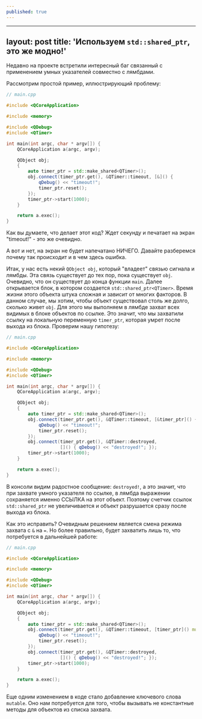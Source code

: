 ```yaml
---
published: true
---
```

---
layout: post
title: 'Используем `std::shared_ptr`, это же модно!'
---

Недавно на проекте встретили интересный баг связанный с применением умных указателей совместно с лямбдами.

Рассмотрим простой пример, иллюстрирующий проблему:

```cpp
// main.cpp

#include <QCoreApplication>

#include <memory>

#include <QDebug>
#include <QTimer>

int main(int argc, char * argv[]) {
    QCoreApplication a(argc, argv);

    QObject obj;
    {
        auto timer_ptr = std::make_shared<QTimer>();
        obj.connect(timer_ptr.get(), &QTimer::timeout, [&]() {
            qDebug() << "timeout!";
            timer_ptr.reset();
        });
        timer_ptr->start(1000);
    }

    return a.exec();
}

```

Как вы думаете, что делает этот код? Ждет секунду и печатает на экран "timeout!" - это же очевидно.

А вот и нет, на экран не будет напечатано НИЧЕГО. Давайте разберемся почему так происходит и в чем здесь ошибка.

Итак, у нас есть некий `QObject obj`, который "владеет" связью сигнала и лямбды. Эта связь существует до тех пор, пока существует `obj`. Очевидно, что он существует до конца функции `main`.
Далее открывается блок, в котором создается `std::shared_ptr<QTimer>`. Время жизни этого объекта штука сложная и зависит от многих факторов. В данном случае, мы хотим, чтобы объект существовал столь же долго, сколько живет `obj`. Для этого мы выполняем в лямбде захват всех видимых в блоке объектов по ссылке. Это значит, что мы захватили ссылку на локальную переменную `timer_ptr`, которая умрет после выхода из блока. Проверим нашу гипотезу:
```c++
// main.cpp

#include <QCoreApplication>

#include <memory>

#include <QDebug>
#include <QTimer>

int main(int argc, char * argv[]) {
    QCoreApplication a(argc, argv);

    QObject obj;
    {
        auto timer_ptr = std::make_shared<QTimer>();
        obj.connect(timer_ptr.get(), &QTimer::timeout, [&timer_ptr]() {
            qDebug() << "timeout!";
            timer_ptr.reset();
        });
        obj.connect(timer_ptr.get(), &QTimer::destroyed,
                    []() { qDebug() << "destroyed!"; });
        timer_ptr->start(1000);
    }

    return a.exec();
}

```

В консоли видим радостное сообщение: `destroyed!`, а это значит, что при захвате умного указателя по ссылке, в лямбда выражении сохраняется именно ССЫЛКА на этот объект. Поэтому счетчик ссылок `std::shared_ptr` не увеличивается и объект разрушается сразу после выхода из блока.

Как это исправить?
Очевидным решением является смена режима захвата с `&` на `=`. Но более правильно, будет захватить лишь то, что потребуется в дальнейшей работе:
```c++
// main.cpp

#include <QCoreApplication>

#include <memory>

#include <QDebug>
#include <QTimer>

int main(int argc, char * argv[]) {
    QCoreApplication a(argc, argv);

    QObject obj;
    {
        auto timer_ptr = std::make_shared<QTimer>();
        obj.connect(timer_ptr.get(), &QTimer::timeout, [timer_ptr]() mutable {
            qDebug() << "timeout!";
            timer_ptr.reset();
        });
        obj.connect(timer_ptr.get(), &QTimer::destroyed,
                    []() { qDebug() << "destroyed!"; });
        timer_ptr->start(1000);
    }

    return a.exec();
}

```

Еще одним изменением в коде стало добавление ключевого слова `mutable`. Оно нам потребуется для того, чтобы вызывать не константные методы для объектов из списка захвата.
